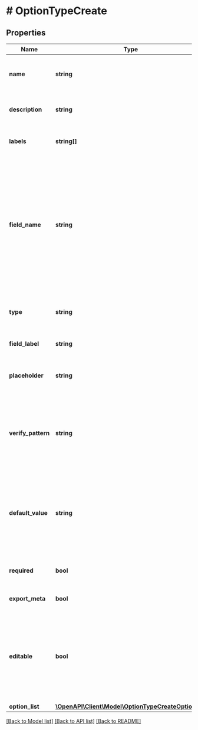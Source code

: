 # # OptionTypeCreate

## Properties

Name | Type | Description | Notes
------------ | ------------- | ------------- | -------------
**name** | **string** | The name of the option type for handy reference |
**description** | **string** | Short description of the option type | [optional]
**labels** | **string[]** | Array of label strings, can be used for filtering. | [optional]
**field_name** | **string** | Field Name, the name for user input. This along with fieldContext determines the configuration property name.  The property key for when posting this option type to a JSON POST request | [optional]
**type** | **string** | Type, the type of input. eg. text, checkbox, select, etc. | [optional] [default to 'text']
**field_label** | **string** | Field Label, the label for user input. | [optional]
**placeholder** | **string** | Any placeholder text when nothing is yet entered | [optional]
**verify_pattern** | **string** | Verify Pattern, A regexp string that validates the input, use (?i) to make the matcher case insensitive | [optional]
**default_value** | **string** | The default value if no user entry is specified. This value should be passed to the desired JSON Map if nothing else is entered | [optional]
**required** | **bool** | Is this field entry required for the request | [optional] [default to false]
**export_meta** | **bool** | Export as Tag | [optional] [default to false]
**editable** | **bool** | Used primarily on tasks and workflows. Basically wether or not the field can be overridden optionally when the object is run | [optional] [default to false]
**option_list** | [**\OpenAPI\Client\Model\OptionTypeCreateOptionList**](OptionTypeCreateOptionList.md) |  | [optional]

[[Back to Model list]](../../README.md#models) [[Back to API list]](../../README.md#endpoints) [[Back to README]](../../README.md)
